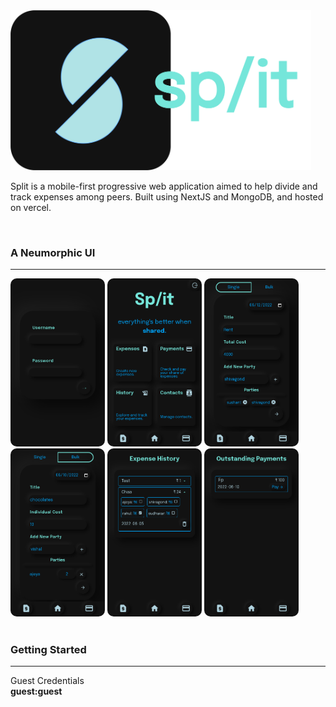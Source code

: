 <img src="/assets/big-logo.png" alt="banner" height="256px">
<br/>
<p>Split is a mobile-first progressive web application aimed to help divide and track expenses among peers. Built using NextJS and MongoDB, and hosted on vercel.</p>
<br/>
<h3>A Neumorphic UI </h3>
<hr/>
<div>
  <img src="/assets/screenshots/login.png" alt="login" width="30%" style="border-radius:10px"/>
  <img src="/assets/screenshots/homepage.png" alt="homepage" width="30%" style="border-radius:10px"/>
  <img src="/assets/screenshots/single_expense.png"alt="single_expense" width="30%" style="border-radius:10px"/>
  <img src="/assets/screenshots/bulk_expense.png" alt="bulk_expense" width="30%" style="border-radius:10px"/>
  <img src="/assets/screenshots/expense_history.png" alt="history of expenses" width="30%" style="border-radius:10px"/>
  <img src="/assets/screenshots/payments.png" alt="payments" width="30%" style="border-radius:10px"/>
</div>
<br/>
<h3>Getting Started</h3>
<hr/>
<div>Guest Credentials</div><b>guest:guest</b>
